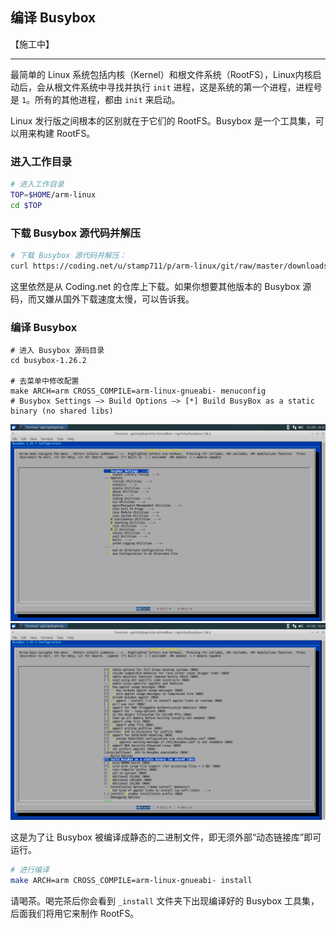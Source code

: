 ## 编译 Busybox

【施工中】

---


最简单的 Linux 系统包括内核（Kernel）和根文件系统（RootFS），Linux内核启动后，会从根文件系统中寻找并执行 `init` 进程，这是系统的第一个进程，进程号是 `1`。所有的其他进程，都由 `init` 来启动。

Linux 发行版之间根本的区别就在于它们的 RootFS。Busybox 是一个工具集，可以用来构建 RootFS。


### 进入工作目录

```bash
# 进入工作目录
TOP=$HOME/arm-linux
cd $TOP
```


### 下载 Busybox 源代码并解压

```bash
# 下载 Busybox 源代码并解压：
curl https://coding.net/u/stamp711/p/arm-linux/git/raw/master/downloads/busybox-1.26.2.tar.bz2 | tar -xjf -
```

这里依然是从 Coding.net 的仓库上下载。如果你想要其他版本的 Busybox 源码，而又嫌从国外下载速度太慢，可以告诉我。


### 编译 Busybox

```
# 进入 Busybox 源码目录
cd busybox-1.26.2

# 去菜单中修改配置
make ARCH=arm CROSS_COMPILE=arm-linux-gnueabi- menuconfig
# Busybox Settings —> Build Options —> [*] Build BusyBox as a static binary (no shared libs)
```

![](/assets/busybox_menuconfig_1.png)  
![](/assets/busybox_menuconfig_2.png)

这是为了让 Busybox 被编译成静态的二进制文件，即无须外部“动态链接库”即可运行。


```bash
# 进行编译
make ARCH=arm CROSS_COMPILE=arm-linux-gnueabi- install
```

请喝茶。喝完茶后你会看到 `_install` 文件夹下出现编译好的 Busybox 工具集，后面我们将用它来制作 RootFS。